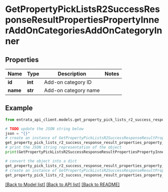 # GetPropertyPickListsR2SuccessResponseResultPropertiesPropertyInnerAddOnCategoriesAddOnCategoryInner


## Properties

Name | Type | Description | Notes
------------ | ------------- | ------------- | -------------
**id** | **int** | Add-on category ID | 
**name** | **str** | Add-on category name | 

## Example

```python
from entrata_api_client.models.get_property_pick_lists_r2_success_response_result_properties_property_inner_add_on_categories_add_on_category_inner import GetPropertyPickListsR2SuccessResponseResultPropertiesPropertyInnerAddOnCategoriesAddOnCategoryInner

# TODO update the JSON string below
json = "{}"
# create an instance of GetPropertyPickListsR2SuccessResponseResultPropertiesPropertyInnerAddOnCategoriesAddOnCategoryInner from a JSON string
get_property_pick_lists_r2_success_response_result_properties_property_inner_add_on_categories_add_on_category_inner_instance = GetPropertyPickListsR2SuccessResponseResultPropertiesPropertyInnerAddOnCategoriesAddOnCategoryInner.from_json(json)
# print the JSON string representation of the object
print(GetPropertyPickListsR2SuccessResponseResultPropertiesPropertyInnerAddOnCategoriesAddOnCategoryInner.to_json())

# convert the object into a dict
get_property_pick_lists_r2_success_response_result_properties_property_inner_add_on_categories_add_on_category_inner_dict = get_property_pick_lists_r2_success_response_result_properties_property_inner_add_on_categories_add_on_category_inner_instance.to_dict()
# create an instance of GetPropertyPickListsR2SuccessResponseResultPropertiesPropertyInnerAddOnCategoriesAddOnCategoryInner from a dict
get_property_pick_lists_r2_success_response_result_properties_property_inner_add_on_categories_add_on_category_inner_from_dict = GetPropertyPickListsR2SuccessResponseResultPropertiesPropertyInnerAddOnCategoriesAddOnCategoryInner.from_dict(get_property_pick_lists_r2_success_response_result_properties_property_inner_add_on_categories_add_on_category_inner_dict)
```
[[Back to Model list]](../README.md#documentation-for-models) [[Back to API list]](../README.md#documentation-for-api-endpoints) [[Back to README]](../README.md)


